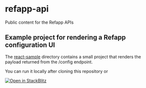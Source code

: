 # refapp-api

Public content for the Refapp APIs

## Example project for rendering a Refapp configuration UI

The [react-sample](./react-sample/) directory contains a small project that renders the payload returned from the
/config endpoint.

You can run it locally after cloning this repository or 

[![Open in StackBlitz](https://developer.stackblitz.com/img/open_in_stackblitz.svg)](https://stackblitz.com/github/ref-app/refapp-api/tree/main/react-sample)
